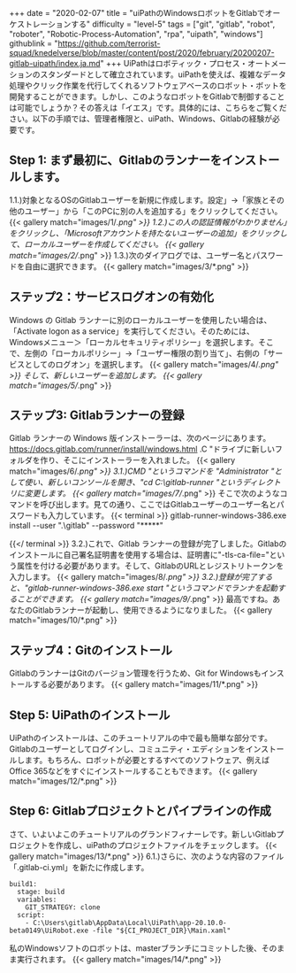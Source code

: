 +++
date = "2020-02-07"
title = "uiPathのWindowsロボットをGitlabでオーケストレーションする"
difficulty = "level-5"
tags = ["git", "gitlab", "robot", "roboter", "Robotic-Process-Automation", "rpa", "uipath", "windows"]
githublink = "https://github.com/terrorist-squad/knedelverse/blob/master/content/post/2020/february/20200207-gitlab-uipath/index.ja.md"
+++
UiPathはロボティック・プロセス・オートメーションのスタンダードとして確立されています。uiPathを使えば、複雑なデータ処理やクリック作業を代行してくれるソフトウェアベースのロボット・ボットを開発することができます。しかし、このようなロボットをGitlabで制御することは可能でしょうか？その答えは「イエス」です。具体的には、こちらをご覧ください。以下の手順では、管理者権限と、uiPath、Windows、Gitlabの経験が必要です。
## Step 1: まず最初に、Gitlabのランナーをインストールします。
1.1.)対象となるOSのGitlabユーザーを新規に作成します。設定」→「家族とその他のユーザー」から「このPCに別の人を追加する」をクリックしてください。
{{< gallery match="images/1/*.png" >}}
1.2.)この人の認証情報がわかりません」をクリックし、「Microsoftアカウントを持たないユーザーの追加」をクリックして、ローカルユーザーを作成してください。
{{< gallery match="images/2/*.png" >}}
1.3.)次のダイアログでは、ユーザー名とパスワードを自由に選択できます。
{{< gallery match="images/3/*.png" >}}

## ステップ2：サービスログオンの有効化
Windows の Gitlab ランナーに別のローカルユーザーを使用したい場合は、「Activate logon as a service」を実行してください。そのためには、Windowsメニュー＞「ローカルセキュリティポリシー」を選択します。そこで、左側の「ローカルポリシー」→「ユーザー権限の割り当て」、右側の「サービスとしてのログオン」を選択します。
{{< gallery match="images/4/*.png" >}}
そして、新しいユーザーを追加します。
{{< gallery match="images/5/*.png" >}}

## ステップ3: Gitlabランナーの登録
Gitlab ランナーの Windows 版インストーラーは、次のページにあります。https://docs.gitlab.com/runner/install/windows.html .C "ドライブに新しいフォルダを作り、そこにインストーラーを入れました。
{{< gallery match="images/6/*.png" >}}
3.1.)CMD "というコマンドを "Administrator "として使い、新しいコンソールを開き、"cd C:\gitlab-runner "というディレクトリに変更します。
{{< gallery match="images/7/*.png" >}}
そこで次のようなコマンドを呼び出します。見ての通り、ここではGitlabユーザーのユーザー名とパスワードも入力しています。
{{< terminal >}}
gitlab-runner-windows-386.exe install --user ".\gitlab" --password "*****"

{{</ terminal >}}
3.2.)これで、Gitlab ランナーの登録が完了しました。Gitlabのインストールに自己署名証明書を使用する場合は、証明書に"-tls-ca-file="という属性を付ける必要があります。そして、GitlabのURLとレジストリトークンを入力します。
{{< gallery match="images/8/*.png" >}}
3.2.)登録が完了すると、"gitlab-runner-windows-386.exe start "というコマンドでランナを起動することができます。
{{< gallery match="images/9/*.png" >}}
最高ですね。あなたのGitlabランナーが起動し、使用できるようになりました。
{{< gallery match="images/10/*.png" >}}

## ステップ4：Gitのインストール
GitlabのランナーはGitのバージョン管理を行うため、Git for Windowsもインストールする必要があります。
{{< gallery match="images/11/*.png" >}}

## Step 5: UiPathのインストール
UiPathのインストールは、このチュートリアルの中で最も簡単な部分です。Gitlabのユーザーとしてログインし、コミュニティ・エディションをインストールします。もちろん、ロボットが必要とするすべてのソフトウェア、例えばOffice 365などをすぐにインストールすることもできます。
{{< gallery match="images/12/*.png" >}}

## Step 6: Gitlabプロジェクトとパイプラインの作成
さて、いよいよこのチュートリアルのグランドフィナーレです。新しいGitlabプロジェクトを作成し、uiPathのプロジェクトファイルをチェックします。
{{< gallery match="images/13/*.png" >}}
6.1.)さらに、次のような内容のファイル「.gitlab-ci.yml」を新たに作成します。
```
build1:
  stage: build
  variables:
    GIT_STRATEGY: clone
  script:
    - C:\Users\gitlab\AppData\Local\UiPath\app-20.10.0-beta0149\UiRobot.exe -file "${CI_PROJECT_DIR}\Main.xaml"

```
私のWindowsソフトのロボットは、masterブランチにコミットした後、そのまま実行されます。
{{< gallery match="images/14/*.png" >}}
